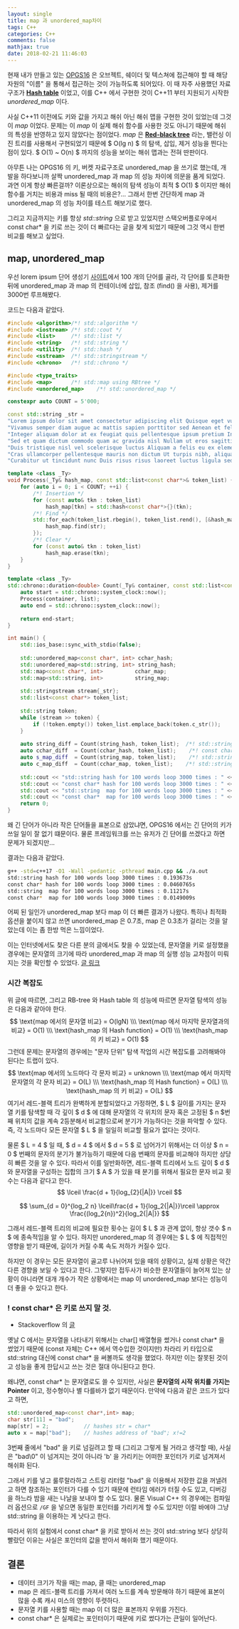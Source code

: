 ```yaml
---
layout: single
title: map 과 unordered_map차이
tags: C++
categories: C++
comments: false
mathjax: true
date: 2018-02-21 11:46:03
---
```



현재 내가 만들고 있는 [OPGS16](https://github.com/liliilli/OPGS16) 은 오브젝트, 쉐이더 및 텍스쳐에 접근해야 할 때 해당 자원의 "이름" 을 통해서 접근하는 것이 가능하도록 되어있다. 이 때 자주 사용했던 자료구조가 [**Hash table**](https://en.wikipedia.org/wiki/Hash_table) 이었고, 이를 C++ 에서 구현한 것이 C++11 부터 지원되기 시작한 *unordered_map* 이다.
<!-- more -->
사실 C++11 이전에도 키와 값을 가지고 해쉬 아닌 해쉬 맵을 구현한 것이 있었는데 그것이 *map* 이었다. 문제는 이 *map* 이 실제 해쉬 함수를 사용한 것도 아니기 때문에 해쉬의 특성을 반영하고 있지 않았다는 점이었다. *map* 은 [**Red-black tree**](https://en.wikipedia.org/wiki/Red%E2%80%93black_tree) 라는, 밸런싱 이진 트리를 사용해서 구현되었기 때문에 $ O(lg n) $ 의 탐색, 삽입, 제거 성능을 띈다는 점이 있다. $ O(1) ~ O(n) $ 까지의 성능을 보이는 해쉬 맵과는 전혀 딴판이다.

아무튼 나는 OPGS16 의 키, 버켓 자료구조로 unordered_map 을 쓰기로 했는데, 개발을 하다보니까 살짝 unordered_map 과 map 의 성능 차이에 의문을 품게 되었다. 과연 이게 항상 빠른걸까? 이론상으로는 해쉬의 탐색 성능이 최적 $ O(1) $ 이지만 해쉬 함수를 거치는 비용과 miss 될 때의 비용은?... 그래서 한번 간단하게 map 과 unordered_map 의 성능 차이를 테스트 해보기로 했다.

그리고 지금까지는 키를 항상 *std::string* 으로 받고 있었지만 스택오버플로우에서 const char* 을 키로 쓰는 것이 더 빠르다는 글을 찾게 되었기 때문에 그것 역시 한번 비교를 해보고 싶었다. 

## map, unordered_map

우선 lorem ipsum 단어 생성기 [사이트](https://www.lipsum.com/)에서 100 개의 단어를 골라, 각 단어를 토큰화한 뒤에 unordered_map 과 map 의 컨테이너에 삽입, 참조 (find() 을 사용), 제거를 3000번 루프해봤다.

코드는 다음과 같았다.

``` c++
#include <algorithm>/*! std::algorithm */
#include <iostream> /*! std::cout */
#include <list>     /*! std::list */
#include <string>   /*! std::string */
#include <utility>  /*! std::hash */
#include <sstream>  /*! std::stringstream */
#include <chrono>   /*! std::chrono */

#include <type_traits>
#include <map>      /*! std::map using RBtree */
#include <unordered_map>    /*! std::unordered_map */

constexpr auto COUNT = 5'000;

const std::string _str = 
"Lorem ipsum dolor sit amet consectetur adipiscing elit Quisque eget vulputate diam Maecenas sit amet nulla a lectus aliquet facilisis at eget augue Praesent a arcu a quam porta convallis nec sed elit\n"
"Vivamus semper diam augue ac mattis sapien porttitor sed Aenean et felis mattis augue porta venenatis Duis fermentum volutpat urna at mattis lectus faucibus pellentesque Cras mollis condimentum turpis id elementum\n"
"Integer aliquam dolor at ex feugiat quis pellentesque ipsum pretium Integer venenatis felis id dui euismod in convallis ante sollicitudin Morbi nunc libero iaculis sit amet orci at aliquet sagittis dui\n"
"Sed et quam dictum commodo quam ac gravida nisl Nullam ut eros sagittis pharetra tortor vitae elementum tellus Duis eu tristique augue in laoreet justo Integer hendrerit massa at ligula tempor placerat\n"
"Duis tristique nisl vel scelerisque luctus Aliquam a felis eu ex elementum efficitur Quisque accumsan velit sit amet dignissim ultricies Phasellus turpis eros tincidunt ac velit eu rutrum feugiat sapien\n"
"Cras ullamcorper pellentesque mauris non dictum Ut turpis nibh, aliquam in consectetur vitae congue in odio Integer lacinia lorem id tortor convallis id euismod metus sodales Phasellus at malesuada nunc\n"
"Curabitur ut tincidunt nunc Duis risus risus laoreet luctus ligula sed tincidunt lacinia";

template <class _Ty>
void Process(_Ty& hash_map, const std::list<const char*>& token_list) {
    for (auto i = 0; i < COUNT; ++i) {
        /*! Insertion */
        for (const auto& tkn : token_list)  
            hash_map[tkn] = std::hash<const char*>{}(tkn);
        /*! Find */
        std::for_each(token_list.rbegin(), token_list.rend(), [&hash_map](const auto& str) {
            hash_map.find(str);
        });
        /*! Clear */
        for (const auto& tkn : token_list)
            hash_map.erase(tkn);
    }
}

template <class _Ty>
std::chrono::duration<double> Count(_Ty& container, const std::list<const char*>& list) {
    auto start = std::chrono::system_clock::now();
    Process(container, list);
    auto end = std::chrono::system_clock::now();
    
    return end-start;
}

int main() {
    std::ios_base::sync_with_stdio(false);
    
    std::unordered_map<const char*, int> cchar_hash;
    std::unordered_map<std::string, int> string_hash;
    std::map<const char*, int>          cchar_map;
    std::map<std::string, int>          string_map;
    
    std::stringstream stream{_str};
    std::list<const char*> token_list;
    
    std::string token;
    while (stream >> token) {
        if (!token.empty()) token_list.emplace_back(token.c_str());
    }
    
    auto string_diff = Count(string_hash, token_list);  /*! std::string hash */
    auto cchar_diff  = Count(cchar_hash, token_list);    /*! const char* hash */
    auto s_map_diff  = Count(string_map, token_list);    /*! std::string map */
    auto c_map_diff  = Count(cchar_map, token_list);    /*! std::string map */
    
    std::cout << "std::string hash for 100 words loop 3000 times : " << string_diff.count() << "s\n";
    std::cout << "const char* hash for 100 words loop 3000 times : " << cchar_diff.count() << "s\n";
    std::cout << "std::string  map for 100 words loop 3000 times : " << s_map_diff.count() << "s\n";
    std::cout << "const char*  map for 100 words loop 3000 times : " << c_map_diff.count() << "s\n";
    return 0;
}
```

왜 긴 단어가 아니라 작은 단어들을 표본으로 삼았냐면, OPGS16 에서는 긴 단어의 키가 쓰일 일이 잘 없기 떄문이다. 물론 프레임워크를 쓰는 유저가 긴 단어를 쓰겠다고 하면 문제가 되겠지만...

결과는 다음과 같았다.

``` bash
g++ -std=c++17 -O1 -Wall -pedantic -pthread main.cpp && ./a.out
std::string hash for 100 words loop 3000 times : 0.193673s
const char* hash for 100 words loop 3000 times : 0.0460765s
std::string  map for 100 words loop 3000 times : 0.11217s
const char*  map for 100 words loop 3000 times : 0.0149009s
```

어찌 된 일인가 unordered_map 보다 map 이 더 빠른 결과가 나왔다. 특히나 최적화 옵션을 붙이지 않고 쓰면 unordered_map 은 0.7초, map 은 0.3초가 걸리는 것을 알았는데 이는 좀 한방 먹은 느낌이었다. 

이는 인터넷에서도 찾은 다른 분의 글에서도 찾을 수 있었는데, 문자열을 키로 설정했을 경우에는 문자열의 크기에 따라 unordered_map 과 map 의 실행 성능 교차점이 미뤄지는 것을 확인할 수 있었다. [글 링크](http://veblush.blogspot.kr/2012/10/map-vs-unorderedmap-for-string-key.html)

### 시간 복잡도

위 글에 따르면, 그리고 RB-tree 와 Hash table 의 성능에 따르면 문자열 탐색의 성능은 다음과 같아야 한다.
$$
\text{map 에서의 문자열 비교} = O(lgN) \\\
\text{map 에서 마지막 문자열과의 비교} = O(1) \\\
\text{hash_map 의 Hash function} = O(1) \\\
\text{hash_map 의 키 비교} = O(1)
$$
그런데 문제는 문자열의 경우에는 "문자 단위" 탐색 작업의 시간 복잡도를 고려해봐야 된다는 트랩이 있다.
$$
\text{map 에서의 노드마다 각 문자 비교} = unknown \\\
\text{map 에서 마지막 문자열의 각 문자 비교} = O(L) \\\
\text{hash_map 의 Hash function} = O(L) \\\
\text{hash_map 의 키 비교} = O(L)
$$
여기서 레드-블랙 트리가 완벽하게 분할되었다고 가정하면, $ L $ 길이를 가지는 문자열 키를 탐색할 때 각 깊이 $ d $ 에 대해 문자열의 각 위치의 문자 혹은 고정된 $ n $번째 위치의 값을 계속 2등분해서 비교함으로써 분기가 가능하다는 것을 파악할 수 있다. 즉, 각 노드마다 모든 문자열 $ L $ 을 일일히 비교할 필요가 없다는 것이다.

물론 $ L = 4 $ 일 때, $ d = 4 $ 에서 $ d = 5 $ 로 넘어가기 위해서는 더 이상 $ n = 0 $ 번째의 문자의 분기가 불가능하기 때문에 다음 번째의 문자를 비교해야 하지만 상당히 빠른 것을 알 수 있다. 따라서 이를 일반화하면, 레드-블랙 트리에서 노드 깊이 $ d $ 와 문자열을 구성하는 집합의 크기 $ A $ 가 있을 때 분기를 위해서 필요한 문자 비교 횟수는 다음과 같다고 한다.
$$
\lceil \frac{d + 1}{log_{2}{|A|}} \rceil
$$

$$
\sum_{d = 0}^{log_2 n} \lceil\frac{d + 1}{log_2{|A|}}\rceil \approx 
\frac{(log_2{n})^2}{log_2{|A|}}
$$



그래서 레드-블랙 트리의 비교에 필요한 횟수는 길이 $ L $ 과 관계 없이, 항상 갯수 $ n $ 에 종속적임을 알 수 있다. 하지만 unordered_map 의 경우에는 $ L $ 에 직접적인 영향을 받기 때문에, 길이가 커질 수록 속도 저하가 커질수 있다.

하지만 이 경우는 모든 문자열이 골고루 나뉘어져 있을 때의 상황이고, 실제 상황은 약간 다른 경향을 보일 수 있다고 한다. 그렇지만 접두사가 비슷한 문자열들이 늘어져 있는 상황이 아니라면 대개 개수가 작은 상황에서는 map 이 unordered_map 보다는 성능이 더 좋을 수 있다고 한다.

### ! const char* 은 키로 쓰지 말 것.

* Stackoverflow 의 [글](https://stackoverflow.com/questions/41197296/does-c-string-hashing-hash-the-string-or-the-memory-address)

옛날 C 에서는 문자열을 나타내기 위해서는 char[] 배열형을 썼거나 const char* 을 썼었기 때문에 (const 자체는 C++ 에서 역수입한 것이지만) 차라리 키 타입으로 std::string 대신에 const char* 을 써볼까도 생각을 했었다. 하지만 이는 잘못된 것이고 성능을 좋게 한답시고 쓰는 것은 절대 아니된다고 한다.

왜냐면, const char* 는 문자열로도 쓸 수 있지만, 사실은 **문자열의 시작 위치를 가지는 Pointer** 이고, 정수형이나 별 다를바가 없기 때문이다. 만약에 다음과 같은 코드가 있다고 하면,

``` c++
std::unordered_map<const char*,int> map;
char str[11] = "bad";
map[str] = 2;           // hashes str = char*
auto x = map["bad"];    // hashes address of "bad"; x!=2
```

3번째 줄에서 "bad" 을 키로 넘길려고 할 때 (그리고 그렇게 될 거라고 생각할 때), 사실은 "bad\0" 이 넘겨지는 것이 아니라 'b' 을 가리키는 어떠한 포인터가 키로 넘겨져서 해쉬화 된다.

그래서 키를 넣고 룰루랄라하고 스트링 리터럴 "bad" 을 이용해서 저장한 값을 꺼낼려고 하면 참조하는 포인터가 다를 수 있기 때문에 런타임 에러가 터질 수도 있고, 디버깅을 하느라 밤을 새는 나날을 보내야 할 수도 있다. 물론 Visual C++ 의 경우에는 컴파일러 옵션으로 `/GF` 을 넣으면 동일한 포인터를 가리키게 할 수도 있지만 이럴 바에야 그냥 std::string 을 이용하는 게 낫다고 한다.

따라서 위의 실험에서 const char* 을 키로 받아서 쓰는 것이 std::string 보다 상당히 빨랐던 이유는 사실은 포인터의 값을 받아서 해쉬화 했기 때문이다.

## 결론

* 데이터 크기가 작을 때는 map, 클 때는 unordered_map
* map 은 레드-블랙 트리를 가져서 여러 노드를 계속 방문해야 하기 때문에 표본이 많을 수록 캐시 미스의 영향이 뚜렷하다.
* 문자열 키를 사용할 때는 map 이 더 많은 표본까지 우위를 가진다.
* const char* 은 실제로는 포인터이기 때문에 키로 썼다가는 큰일이 일어난다.